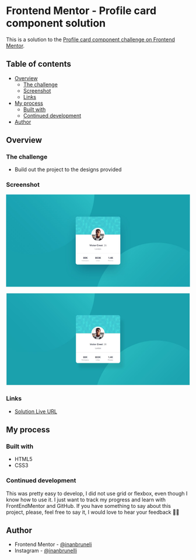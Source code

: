 # Frontend Mentor - Profile card component solution

This is a solution to the [Profile card component challenge on Frontend Mentor](https://www.frontendmentor.io/challenges/profile-card-component-cfArpWshJ).

## Table of contents

- [Overview](#overview)
  - [The challenge](#the-challenge)
  - [Screenshot](#screenshot)
  - [Links](#links)
- [My process](#my-process)
  - [Built with](#built-with)  
  - [Continued development](#continued-development)
- [Author](#author)


## Overview

### The challenge

- Build out the project to the designs provided

### Screenshot

![](design/screenshot.jpg)

![](design/screenshot-solution.jpg)

### Links

- [Solution Live URL](https://inanbruneli.github.io/frontendmentor_profile-card/)

## My process

### Built with

- HTML5
- CSS3

### Continued development

This was pretty easy to develop, I did not use grid or flexbox, even though I know how to use it.
I just want to track my progress and learn with FrontEndMentor and GitHub.
If you have something to say about this project, please, feel free to say it, I would love to hear your feedback 🚀🚀

## Author

<!--- Website - [Add your name here](https://www.your-site.com)-->
- Frontend Mentor - [@inanbruneli](https://www.frontendmentor.io/profile/inanbruneli)
- Instagram - [@inanbrunelli](https://www.instagram.com/inanbrunelli)